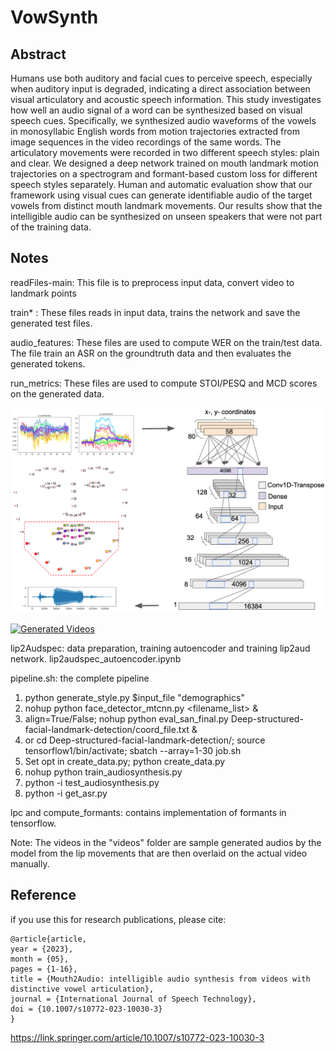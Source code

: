 # VowSynth

## Abstract ##
Humans use both auditory and facial cues to perceive speech, especially when auditory input is degraded, indicating a direct association between visual articulatory and acoustic speech information. This study investigates how well an audio signal of a word can be synthesized based on visual speech cues. Specifically, we synthesized audio waveforms of the vowels in monosyllabic  English words from motion trajectories extracted from image sequences in the video recordings of the same words. The articulatory movements were recorded in two different speech styles: plain and clear. We designed a deep network  trained on mouth landmark motion trajectories on a spectrogram and formant-based custom loss for different speech styles separately. Human and automatic evaluation show that our framework using visual cues can generate identifiable audio of the target vowels from distinct mouth landmark movements. Our results show that the intelligible audio can be synthesized on unseen speakers that were not part of the training data.

## Notes ##

readFiles-main: This file is to preprocess input data, convert video to landmark points

train* : These files reads in input data, trains the network and save the generated test files.

audio_features: These files are used to compute WER on the train/test data. The file train an ASR on the groundtruth data and then evaluates the generated tokens.

run_metrics: These files are used to compute STOI/PESQ and MCD scores on the generated data.

![Synthesis Network](images/network-4.png)


[![Generated Videos](https://img.youtube.com/vi/th-eFkLCIQM/maxresdefault.jpg)](https://youtu.be/th-eFkLCIQM)


lip2Audspec: data preparation, training autoencoder and training lip2aud network. lip2audspec_autoencoder.ipynb

pipeline.sh: the complete pipeline
1. python generate_style.py $input_file  "demographics"
2. nohup python face_detector_mtcnn.py <filename_list>  &
3. align=True/False; nohup python eval_san_final.py Deep-structured-facial-landmark-detection/coord_file.txt  &
4. or cd Deep-structured-facial-landmark-detection/; source tensorflow1/bin/activate; sbatch --array=1-30 job.sh 
5. Set opt in create_data.py; python create_data.py
6. nohup python train_audiosynthesis.py
7. python -i test_audiosynthesis.py
8. python -i get_asr.py

lpc and compute_formants: contains implementation of formants in tensorflow.

Note: The videos in the "videos" folder are sample generated audios by the model from the lip movements that are then overlaid on the actual video manually.

## Reference ##
if you use this for research publications, please cite:
```
@article{article,
year = {2023},
month = {05},
pages = {1-16},
title = {Mouth2Audio: intelligible audio synthesis from videos with distinctive vowel articulation},
journal = {International Journal of Speech Technology},
doi = {10.1007/s10772-023-10030-3}
}
```
https://link.springer.com/article/10.1007/s10772-023-10030-3
